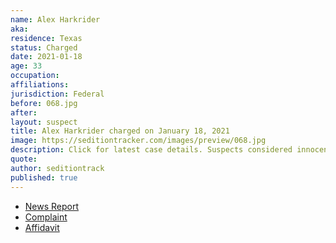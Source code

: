 ```yaml
---
name: Alex Harkrider
aka:
residence: Texas
status: Charged
date: 2021-01-18
age: 33
occupation:
affiliations:
jurisdiction: Federal
before: 068.jpg
after:
layout: suspect
title: Alex Harkrider charged on January 18, 2021
image: https://seditiontracker.com/images/preview/068.jpg
description: Click for latest case details. Suspects considered innocent until proven guilty.
quote:
author: seditiontrack
published: true
---
```


- [News Report](https://ksla.com/2021/01/19/east-texans-accused-taking-part-us-capitol-siege-charged-with-federal-crimes/)
- [Complaint](https://www.justice.gov/opa/page/file/1356246/download)
- [Affidavit](https://www.justice.gov/opa/page/file/1356236/download)
